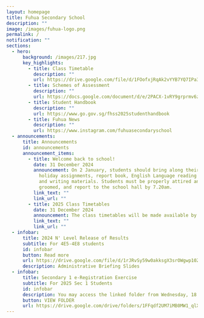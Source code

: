 ```yaml
---
layout: homepage
title: Fuhua Secondary School
description: ""
image: /images/fuhua-logo.png
permalink: /
notification: ""
sections:
  - hero:
      background: /images/217.jpg
      key_highlights:
        - title: Class Timetable
          description: ""
          url: https://drive.google.com/file/d/1FOofxjRqAk2vYYB7YQ7IPa3qMhTg0Dtd/view?usp=sharing
        - title: Schemes of Assessment
          description: ""
          url: https://docs.google.com/document/d/e/2PACX-1vRY9grprmv6zyYqW0hD89717TvOn5FemE6IOehli7p5PXoL6l_DSiRBj1OsOOFNQIrJdsUq-UMTTFLJ/pub
        - title: Student Handbook
          description: ""
          url: https://www.go.gov.sg/fhss2025studenthandbook
        - title: Fuhua News
          description: ""
          url: https://www.instagram.com/fuhuasecondaryschool
  - announcements:
      title: Announcements
      id: announcements
      announcement_items:
        - title: Welcome back to school!
          date: 31 December 2024
          announcement: On 2 January, students should bring along their charged iPad,
            holiday assignments, report book, English Language reading materials
            and writing materials. Students must be properly attired and
            groomed, and report to the school hall by 7.20am.
          link_text: ""
          link_url: ""
        - title: 2025 Class Timetables
          date: 31 December 2024
          announcement: The class timetables will be made available by 3 January 2025.
          link_text: ""
          link_url: ""
  - infobar:
      title: 2024 N' Level Release of Results
      subtitle: For 4E5-4E8 students
      id: infobar
      button: Read more
      url: https://drive.google.com/file/d/1rJRvSy59w0akksgX3srOWgwp10Zm3j7L/view?usp=sharing
      description: Administrative Briefing Slides
  - infobar:
      title: Secondary 1 e-Registration Exercise
      subtitle: For 2025 Sec 1 Students
      id: infobar
      description: You may access the linked folder from Wednesday, 18 Dec 2024.
      button: VIEW FOLDER
      url: https://drive.google.com/drive/folders/1FFqdf2UM7iMB0MW1_qlXebvNVHjTaA3C?usp=sharing
---
```

